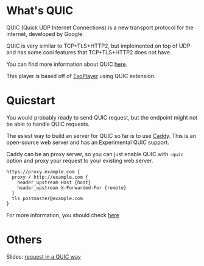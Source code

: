# What's QUIC

QUIC (Quick UDP Internet Connections) is a new transport protocol for the internet, developed by Google.

QUIC is very similar to TCP+TLS+HTTP2, but implemented on top of UDP and has some cool features that TCP+TLS+HTTP2 does not have.

You can find more information about QUIC [here](https://www.chromium.org/quic).

This player is based off of [ExoPlayer](https://github.com/google/ExoPlayer) using QUIC extension.

# Quicstart

You would probably ready to send QUIC request, but the endpoint might not be able to handle QUIC requests.

The esiest way to build an server for QUIC so far is to use [Caddy](https://github.com/mholt/caddy). This is an open-source web server and has an Experimental QUIC support.

Caddy can be an proxy server, so you can just enable QUIC with `-quic` option and proxy your request to your existing web server.

```
https://proxy.example.com {
  proxy / http://example.com {
    header_upstream Host {host}
    header_upstream X-Forwarded-For {remote}
  }
  tls postmaster@example.com
}
```


For more information, you should check [here](https://github.com/mholt/caddy/wiki/QUIC)


# Others

Slides: [request in a QUIC way](https://speakerdeck.com/takusemba/request-in-a-quic-way-at-shibuya-dot-apk-number-28)
